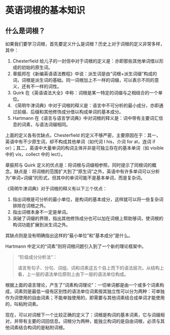 # 英语词根的基本知识

## 什么是词根？

如果我们要学习词根，首先要定义什么是词根？历史上对于词根的定义非常多样，其中：

1. Chesterfield 给儿子的一封信中对于词根的定义是：亦即那些其他单词借以形成的初始的原生词。
2. 章振邦在《新编英语语法教程》中说：派生词是由“词根+派生词缀”构成的词，词根是派生词的基础。同一词根加上不一样的词缀，可以表示不同的意义，还有不一样的词性。
3. Quirk 在《英语语法大全》中称：词根是某一特定的词缀与之相结合的一个单位。
4. 《简明牛津词典》中对于词根的释义是：语言中不可分析的最小成分，亦即通过前缀、后缀和其他修饰成分借以构成单词的基本成分。
5. Hartmann 在《语言与语言学词典》中对词根的释义是：词中带有主要词汇信息的词素，与语法词缀相同。

上面的定义各有优缺点。Chesterfield 的定义不够严密，主要原因在于：其一，英语中有不少原生词，却不构成其他单词（如代词 I his，介词 for at，连词 if or）；其二，英语中大量单词的构词主体并非是可独立存在的基本单词（如 visible 中的 vis，collect 中的 lect）。

章振邦与 Quirk 定义的优点是：将词根与词缀相参照，同时提示了同根词的概念。缺点是：将词根的范围扩大到了“原生词”之外，英语中有许多单词可以分析为“单词+词缀”的形式，但其中的单词可能不是基本单词，而是复杂词。

《简明牛津词典》对于词根的释义有以下三个优点：

1. 指出词根是可分析的最小单位，是构词的基本成分，这样就可以将一些复杂词排除在词根之外。
2. 指出词根本身不一定是单词。
3. 突破了词缀的界限，指出其他修饰成分也可以加在词根上帮助够词，使词根的构词功能扩展到派生词之外。

其缺点则是没有明确指出这样的“最小单位”和“基本成分”是什么。

Hartmann 中定义的“词素”则将词根问题引入到了一个新的理论框架中。

> “阶级成分分析法”：
>
> 语言有句子、分句、词组、词和词素这五个自上而下的语法层次。从结构上看，上一层的语法单位原则上由下一层的语法单位构成。

根据上面的语言理论，产生了“词素构词理论”：一切单词都是由一个或多个词素构成，词素则是最低一级有区别性的语法单位词素按其独立性可以分为两种：可单独作为词使用的自由词素；不能单独使用的，即需要与其他词素结合成单词才能使用的，叫粘附词素。

现在，可以对词根下一个比较正确的定义了：词根是构词的基本词素，它与词缀相对，并带有主要的词回信息。词根分为两种，能独立构词的是自由词根，必须与其他词素结合构词的是粘附词根。